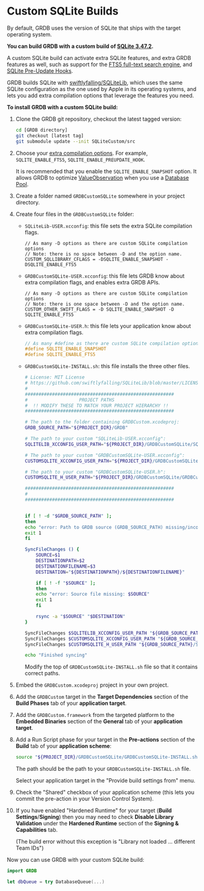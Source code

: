 Custom SQLite Builds
====================

By default, GRDB uses the version of SQLite that ships with the target operating system.

**You can build GRDB with a custom build of [SQLite 3.47.2](https://www.sqlite.org/changes.html).**

A custom SQLite build can activate extra SQLite features, and extra GRDB features as well, such as support for the [FTS5 full-text search engine](../../../#full-text-search), and [SQLite Pre-Update Hooks](https://swiftpackageindex.com/groue/GRDB.swift/documentation/grdb/transactionobserver).

GRDB builds SQLite with [swiftlyfalling/SQLiteLib](https://github.com/swiftlyfalling/SQLiteLib), which uses the same SQLite configuration as the one used by Apple in its operating systems, and lets you add extra compilation options that leverage the features you need.

**To install GRDB with a custom SQLite build:**

1. Clone the GRDB git repository, checkout the latest tagged version:

    ```sh
    cd [GRDB directory]
    git checkout [latest tag]
    git submodule update --init SQLiteCustom/src
    ```

2. Choose your [extra compilation options](https://www.sqlite.org/compile.html). For example, `SQLITE_ENABLE_FTS5`, `SQLITE_ENABLE_PREUPDATE_HOOK`.

    It is recommended that you enable the `SQLITE_ENABLE_SNAPSHOT` option. It allows GRDB to optimize [ValueObservation](https://swiftpackageindex.com/groue/GRDB.swift/documentation/grdb/valueobservation) when you use a [Database Pool](https://swiftpackageindex.com/groue/GRDB.swift/documentation/grdb/databasepool).

3. Create a folder named `GRDBCustomSQLite` somewhere in your project directory.

4. Create four files in the `GRDBCustomSQLite` folder:

    - `SQLiteLib-USER.xcconfig`: this file sets the extra SQLite compilation flags.

        ```xcconfig
        // As many -D options as there are custom SQLite compilation options
        // Note: there is no space between -D and the option name.
        CUSTOM_SQLLIBRARY_CFLAGS = -DSQLITE_ENABLE_SNAPSHOT -DSQLITE_ENABLE_FTS5
        ```

    - `GRDBCustomSQLite-USER.xcconfig`: this file lets GRDB know about extra compilation flags, and enables extra GRDB APIs.

        ```xcconfig
        // As many -D options as there are custom SQLite compilation options
        // Note: there is one space between -D and the option name.
        CUSTOM_OTHER_SWIFT_FLAGS = -D SQLITE_ENABLE_SNAPSHOT -D SQLITE_ENABLE_FTS5
        ```

    - `GRDBCustomSQLite-USER.h`: this file lets your application know about extra compilation flags.

        ```c
        // As many #define as there are custom SQLite compilation options
        #define SQLITE_ENABLE_SNAPSHOT
        #define SQLITE_ENABLE_FTS5
        ```

    - `GRDBCustomSQLite-INSTALL.sh`: this file installs the three other files.

        ```sh
        # License: MIT License
        # https://github.com/swiftlyfalling/SQLiteLib/blob/master/LICENSE
        #
        #######################################################
        #                   PROJECT PATHS
        #  !! MODIFY THESE TO MATCH YOUR PROJECT HIERARCHY !!
        #######################################################

        # The path to the folder containing GRDBCustom.xcodeproj:
        GRDB_SOURCE_PATH="${PROJECT_DIR}/GRDB"

        # The path to your custom "SQLiteLib-USER.xcconfig":
        SQLITELIB_XCCONFIG_USER_PATH="${PROJECT_DIR}/GRDBCustomSQLite/SQLiteLib-USER.xcconfig"

        # The path to your custom "GRDBCustomSQLite-USER.xcconfig":
        CUSTOMSQLITE_XCCONFIG_USER_PATH="${PROJECT_DIR}/GRDBCustomSQLite/GRDBCustomSQLite-USER.xcconfig"

        # The path to your custom "GRDBCustomSQLite-USER.h":
        CUSTOMSQLITE_H_USER_PATH="${PROJECT_DIR}/GRDBCustomSQLite/GRDBCustomSQLite-USER.h"

        #######################################################
        #
        #######################################################


        if [ ! -d "$GRDB_SOURCE_PATH" ];
        then
        echo "error: Path to GRDB source (GRDB_SOURCE_PATH) missing/incorrect: $GRDB_SOURCE_PATH"
        exit 1
        fi

        SyncFileChanges () {
            SOURCE=$1
            DESTINATIONPATH=$2
            DESTINATIONFILENAME=$3
            DESTINATION="${DESTINATIONPATH}/${DESTINATIONFILENAME}"

            if [ ! -f "$SOURCE" ];
            then
            echo "error: Source file missing: $SOURCE"
            exit 1
            fi

            rsync -a "$SOURCE" "$DESTINATION"
        }

        SyncFileChanges $SQLITELIB_XCCONFIG_USER_PATH "${GRDB_SOURCE_PATH}/SQLiteCustom/src" "SQLiteLib-USER.xcconfig"
        SyncFileChanges $CUSTOMSQLITE_XCCONFIG_USER_PATH "${GRDB_SOURCE_PATH}/SQLiteCustom" "GRDBCustomSQLite-USER.xcconfig"
        SyncFileChanges $CUSTOMSQLITE_H_USER_PATH "${GRDB_SOURCE_PATH}/SQLiteCustom" "GRDBCustomSQLite-USER.h"

        echo "Finished syncing"
        ```

        Modify the top of `GRDBCustomSQLite-INSTALL.sh` file so that it contains correct paths.

5. Embed the `GRDBCustom.xcodeproj` project in your own project.

6. Add the `GRDBCustom` target in the **Target Dependencies** section of the **Build Phases** tab of your **application target**.

7. Add the `GRDBCustom.framework` from the targeted platform to the **Embedded Binaries** section of the **General**  tab of your **application target**.

8. Add a Run Script phase for your target in the **Pre-actions** section of the **Build** tab of your **application scheme**:

    ```sh
    source "${PROJECT_DIR}/GRDBCustomSQLite/GRDBCustomSQLite-INSTALL.sh"
    ```

    The path should be the path to your `GRDBCustomSQLite-INSTALL.sh` file.

    Select your application target in the "Provide build settings from" menu.

9. Check the "Shared" checkbox of your application scheme (this lets you commit the pre-action in your Version Control System).

10. If you have enabled "Hardened Runtime" for your target (**Build Settings**/**Signing**) then you may need to check **Disable Library Validation** under the **Hardened Runtime** section of the **Signing & Capabilities** tab.

    (The build error without this exception is "Library not loaded ... different Team IDs")

Now you can use GRDB with your custom SQLite build:

```swift
import GRDB

let dbQueue = try DatabaseQueue(...)
```
